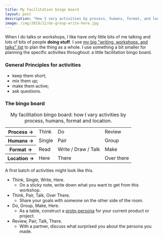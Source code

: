 ```yaml
---
title: My facilitation bingo board
layout: post
description: "How I vary activities by process, humans, format, and location: using my facilitation bingo board."
image: /img/2019/11/do-group-write-here.jpg
---
```


When I do talks or workshops, I like have only little bits of me talking and lots of bits of people **doing stuff**. I use [my big "writing, workshops, and talks" list](/writing-workshops-and-talks/) to plan the thing as a whole. I use something a bit smaller for planning the specific activities throughout: a little facilitation bingo board.

### General Principles for activities

- keep them short;
- mix them up;
- make them active;
- ask questions.

### The bingo board

<table>
<caption>My facilitation bingo board: how I vary activities by process, humans, format and location.</caption>
    <tr>
        <th scope="row">Process <span aria-hidden="true">→</span></th>
        <td>Think</td>
        <td>Do</td>
        <td>Review</td>
    </tr>
    <tr>
        <th scope="row">Humans <span aria-hidden="true">→</span></th>
        <td>Single</td>
        <td>Pair</td>
        <td>Group</td>
    </tr>
    <tr>
        <th scope="row">Format <span aria-hidden="true">→</span></th>
        <td>Read</td>
        <td>Write / Draw / Talk</td>
        <td>Make</td>
    </tr>
    <tr>
        <th scope="row">Location <span aria-hidden="true">→</span></th>
        <td>Here</td>
        <td>There</td>
        <td>Over there</td>
    </tr>
</table>

A first batch of activities might look like this.

- Think, Single, Write, Here.
  - On a sticky note, write down what you want to get from this workshop.
- Think, Pair, Talk, Over There.
  - Share your goals with someone on the other side of the room.
- Do, Group, Make, Here.
  - As a table, construct a [proto-persona](https://naga.co.za/2018/04/23/project-personas/) for your current product or project.
- Review, Pair, Talk, There.
  - With a partner, discuss what surprised you about the persona you made.
